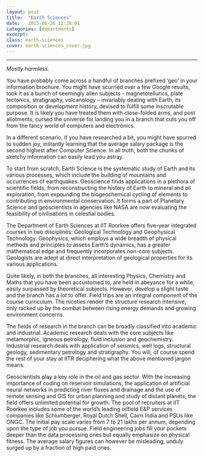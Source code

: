 ```yaml
---
layout: post
title:  "Earth Sciences"
date:   2015-06-26 12:28:01
categories: [departments]
excerpt: 
class: earth-sciences
cover: earth-sciences_cover.jpg
--- 	
```

--------------------------------
_Mostly harmless._

You have probably come across a handful of branches prefixed ‘geo’ in your information 
brochure. You might have scurried over a few Google results, took it as a bunch of seemingly 
alien subjects - magnetotellurics, plate tectonics, stratigraphy, volcanology – invariably dealing 
with Earth, its composition or development history, devised to fulfill some inscrutable purpose. 
It is likely you have treated them with close-folded arms, and post allotments, cursed the 
universe for landing you in a branch that cuts you off from the fancy world of computers and 
electronics.

In a different scenario, if you have researched a bit, you might have spurred to sudden joy, 
instantly learning that the average salary package is the second highest after Computer Science. 
In all truth, both the chunks of sketchy information can easily lead you astray.  

To start from scratch, Earth Science is the systematic study of Earth and its various processes, 
which include the building of mountains and occurrences of earthquakes. Geoscience finds 
applications in a plethora of scientific fields, from reconstructing the history of Earth to mineral 
and oil exploration, from expounding the biogeochemical cycling of elements to contributing in 
environmental conservation. It forms a part of Planetary Science and geoscientists in agencies 
like NASA are now evaluating the feasibility of civilisations in celestial bodies.

The Department of Earth Sciences at IIT Roorkee offers five-year integrated courses in two 
disciplines: Geological Technology and Geophysical Technology. Geophysics, which employs a 
wide breadth of physical methods and principles to assess Earth’s dynamics, has a greater 
mathematical edge and frequently incorporates non-core subjects. Geologists are adept at 
direct interpretation of geological properties for its various applications.

Quite likely, in both the branches, all interesting Physics, Chemistry and Maths that you have 
been accustomed to, are held in abeyance for a while, easily surpassed by theoretical subjects. 
However, develop a slight taste and the branch has a lot to offer. Field trips are an integral 
component of the course curriculum. The niceties render the structure research intensive, only 
racked up by the combat between rising energy demands and growing environment concerns.  

The fields of research in the branch can be broadly classified into academic and industrial. 
Academic research deals with the core subjects like metamorphic, igneous petrology, fluid 
inclusion and geochemistry. Industrial research deals with application of seismics, well logs, 
structural geology, sedimentary petrology and stratigraphy. You will, of course spend the rest of 
your stay at IITR deciphering what the above mentioned jargon means.

Geoscientists play a key role in the oil and gas sector. With the increasing importance of coding 
on reservoir simulations, the application of artificial neural networks in predicting river fluxes 
and drainage and the use of remote sensing and GIS for urban planning and study of distant 
planets, the field offers unlimited potential for growth. The pool of recruiters at IIT Roorkee 
includes some of the world’s leading oilfield E&P services companies like Schlumberger, Royal 
Dutch Shell, Cairn India and PSUs like ONGC. The initial pay scale varies from 7 to 21 lakhs per 
annum, depending upon the type of job you pursue. Field engineering jobs fill your pockets 
deeper than the data processing ones but equally emphasize on physical fitness. The average 
salary figures can however be misleading, unduly surged up by a fraction of high paid ones.

